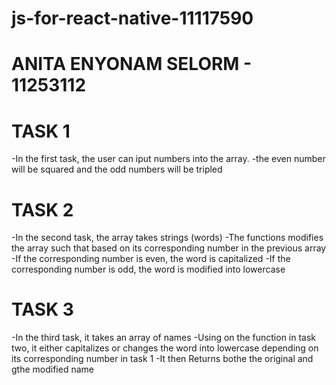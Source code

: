 # js-for-react-native-11117590
# ANITA ENYONAM SELORM - 11253112

# TASK 1
-In the first task, the user can iput numbers into the array.
-the even number will be squared and the odd numbers will be tripled

# TASK 2
-In the second task, the array takes strings (words)
-The functions modifies the array such that based on its corresponding number in the previous array
-If the corresponding number is even, the word is capitalized
-If the corresponding number is odd, the word is modified into lowercase

# TASK 3
-In the third task, it takes an array of names 
-Using on the function in task two, it either capitalizes or changes the word into lowercase depending on its corresponding number in task 1
-It then Returns bothe the original and gthe modified name

